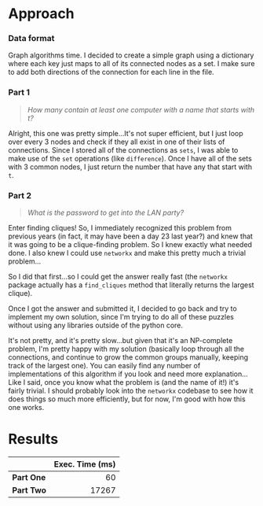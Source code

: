 # Approach
### Data format

Graph algorithms time. I decided to create a simple graph using a dictionary where each key just maps to all of its
connected nodes as a set. I make sure to add both directions of the connection for each line in the file.

### Part 1
> _How many contain at least one computer with a name that starts with t?_

Alright, this one was pretty simple...It's not super efficient, but I just loop over every 3 nodes and check if they all
exist in one of their lists of connections. Since I stored all of the connections as `sets`, I was able to make use of the
`set` operations (like `difference`). Once I have all of the sets with 3 common nodes, I just return the number that have
any that start with `t`.

### Part 2
> _What is the password to get into the LAN party?_

Enter finding cliques! So, I immediately recognized this problem from previous years (in fact, it may have been a day 23
last year?) and knew that it was going to be a clique-finding problem. So I knew exactly what needed done. I also knew I
could use `networkx` and make this pretty much a trivial problem...

So I did that first...so I could get the answer really fast (the `networkx` package actually has a `find_cliques` method
that literally returns the largest clique).

Once I got the answer and submitted it, I decided to go back and try to implement my own solution, since I'm trying to
do all of these puzzles without using any libraries outside of the python core.

It's not pretty, and it's pretty slow...but given that it's an NP-complete problem, I'm pretty happy with my solution
(basically loop through all the connections, and continue to grow the common groups manually, keeping track of the
largest one). You can easily find any number of implementations of this algorithm if you look and need more explanation...
Like I said, once you know what the problem is (and the name of it!) it's fairly trivial.
I should probably look into the `networkx` codebase to see how it does things so much more efficiently, but
for now, I'm good with how this one works.

# Results

|              | Exec. Time (ms) |
|--------------|----------------:|
| **Part One** |              60 |
| **Part Two** |           17267 |

